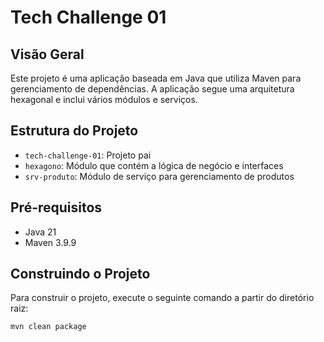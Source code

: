 # Tech Challenge 01

## Visão Geral

Este projeto é uma aplicação baseada em Java que utiliza Maven para gerenciamento de dependências. A aplicação segue uma arquitetura hexagonal e inclui vários módulos e serviços.

## Estrutura do Projeto

- `tech-challenge-01`: Projeto pai
- `hexagono`: Módulo que contém a lógica de negócio e interfaces
- `srv-produto`: Módulo de serviço para gerenciamento de produtos

## Pré-requisitos

- Java 21
- Maven 3.9.9

## Construindo o Projeto

Para construir o projeto, execute o seguinte comando a partir do diretório raiz:

```sh
mvn clean package